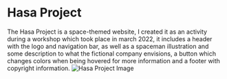 # Hasa Project
The Hasa Project is a space-themed website, I created it as an activity during a workshop which took place in march 2022, it includes a header with the logo and navigation bar, as well as a spaceman illustration and some description to what the fictional company envisions, a button which changes colors when being hovered for more information and a footer with copyright information.
![Hasa Project Image](https://cdn.discordapp.com/attachments/953366989634699314/959450108204826624/Hasa1.png)
